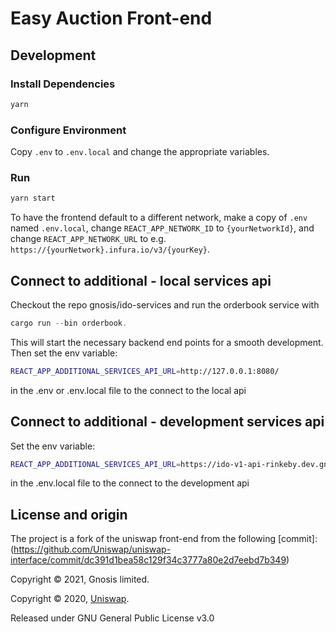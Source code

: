 # Easy Auction Front-end

## Development

### Install Dependencies

```bash
yarn
```

### Configure Environment

Copy `.env` to `.env.local` and change the appropriate variables.

### Run

```bash
yarn start
```

To have the frontend default to a different network, make a copy of `.env` named `.env.local`,
change `REACT_APP_NETWORK_ID` to `{yourNetworkId}`, and change `REACT_APP_NETWORK_URL` to e.g.
`https://{yourNetwork}.infura.io/v3/{yourKey}`.

## Connect to additional - local services api

Checkout the repo gnosis/ido-services and run the orderbook service with

```rust
cargo run --bin orderbook.
```

This will start the necessary backend end points for a smooth development. Then set the env variable:

```bash
REACT_APP_ADDITIONAL_SERVICES_API_URL=http://127.0.0.1:8080/
```

in the .env or .env.local file to the connect to the local api

## Connect to additional - development services api

Set the env variable:

```bash
REACT_APP_ADDITIONAL_SERVICES_API_URL=https://ido-v1-api-rinkeby.dev.gnosisdev.com/
```

in the .env.local file to the connect to the development api

## License and origin

The project is a fork of the uniswap front-end from the following [commit]:(https://github.com/Uniswap/uniswap-interface/commit/dc391d1bea58c129f34c3777a80e2d7eebd7b349)

Copyright © 2021, Gnosis limited.

Copyright © 2020, [Uniswap](https://uniswap.org/).

Released under GNU General Public License v3.0
